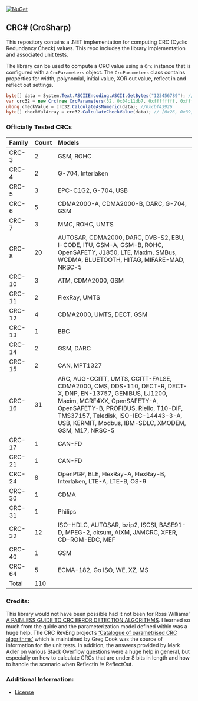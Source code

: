 [![NuGet](https://img.shields.io/nuget/v/CrcSharp.svg)](https://www.nuget.org/packages/CrcSharp)

## CRC# (CrcSharp)

This repository contains a .NET implementation for computing CRC (Cyclic Redundancy Check) values. This repo includes the library implementation and associated unit tests.

The library can be used to compute a CRC value using a `Crc` instance that is configured with a `CrcParameters` object. The `CrcParameters` class contains properties for width, polynomial, initial value, XOR out value, reflect in and reflect out settings. 
```cs
byte[] data = System.Text.ASCIIEncoding.ASCII.GetBytes("123456789"); // sample data
var crc32 = new Crc(new CrcParameters(32, 0x04c11db7, 0xffffffff, 0xffffffff, true, true)); // Standard CRC-32 configuration
ulong checkValue = crc32.CalculateAsNumeric(data); //0xcbf43926
byte[] checkValArray = crc32.CalculateCheckValue(data); // [0x26, 0x39, 0xf4, 0xcb]
```

### Officially Tested CRCs

| Family  | Count | Models             | 
|:--------|:------|:-------------------|
| CRC-3   | 2    | GSM, ROHC | 
| CRC-4   | 2    | G-704, Interlaken | 
| CRC-5   | 3    | EPC-C1G2, G-704, USB | 
| CRC-6   | 5    | CDMA2000-A, CDMA2000-B, DARC, G-704, GSM | 
| CRC-7   | 3    | MMC, ROHC, UMTS | 
| CRC-8   | 20    | AUTOSAR, CDMA2000, DARC, DVB-S2, EBU, I-CODE, ITU, GSM-A, GSM-B, ROHC, OpenSAFETY, J1850, LTE, Maxim, SMBus, WCDMA, BLUETOOTH, HITAG, MIFARE-MAD, NRSC-5 | 
| CRC-10  | 3     | ATM, CDMA2000, GSM |
| CRC-11  | 2     | FlexRay, UMTS |
| CRC-12  | 4     | CDMA2000, UMTS, DECT, GSM |
| CRC-13  | 1     | BBC |
| CRC-14  | 2     | GSM, DARC |
| CRC-15  | 2     | CAN, MPT1327 |
| CRC-16  | 31    | ARC, AUG-CCITT, UMTS, CCITT-FALSE, CDMA2000, CMS, DDS-110, DECT-R, DECT-X, DNP, EN-13757, GENIBUS, LJ1200, Maxim, MCRF4XX, OpenSAFETY-A, OpenSAFETY-B, PROFIBUS, Riello, T10-DIF, TMS37157, Teledisk, ISO-IEC-14443-3-A, USB, KERMIT, Modbus, IBM-SDLC, XMODEM, GSM, M17, NRSC-5 |
| CRC-17  | 1     | CAN-FD |
| CRC-21  | 1     | CAN-FD |
| CRC-24  | 8     | OpenPGP, BLE, FlexRay-A, FlexRay-B, Interlaken, LTE-A, LTE-B, OS-9 |
| CRC-30  | 1     | CDMA |
| CRC-31  | 1     | Philips |
| CRC-32  | 12    | ISO-HDLC, AUTOSAR, bzip2, ISCSI, BASE91-D, MPEG-2, cksum, AIXM, JAMCRC, XFER, CD-ROM-EDC, MEF |
| CRC-40  | 1     | GSM |
| CRC-64  | 5     | ECMA-182, Go ISO, WE, XZ, MS |
| Total   | 110   |  |

### Credits:

This library would not have been possible had it not been for Ross Williams’ [A PAINLESS GUIDE TO CRC ERROR DETECTION ALGORITHMS](http://www.ross.net/crc/download/crc_v3.txt). I learned so much from the guide and the parameterization model defined within was a huge help. The CRC RevEng project’s [‘Catalogue of parametrised CRC algorithms’](http://reveng.sourceforge.net/crc-catalogue/) which is maintained by Greg Cook was the source of information for the unit tests. In addition, the answers provided by Mark Adler on various Stack Overflow questions were a huge help in general, but especially on how to calculate CRCs that are under 8 bits in length and how to handle the scenario when ReflectIn != ReflectOut.

### Additional Information:

* [License](LICENSE.md)
